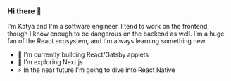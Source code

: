 ### Hi there 👋

I'm Katya and I'm a software engineer. I tend to work on the frontend, though I know enough to be dangerous on the backend as well. I'm a huge fan of the React ecosystem, and I'm always learning something new. 

- 🔭 I’m currently building React/Gatsby applets
- 🌱 I’m exploring Next.js
- ⚡ In the near future I'm going to dive into React Native
